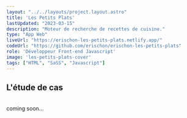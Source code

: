 ```yaml
---
layout: "../../layouts/project.layout.astro"
title: 'Les Petits Plats'
lastUpdated: "2023-03-15"
description: "Moteur de recherche de recettes de cuisine."
type: "App Web"
liveUrl: "https://erischon-les-petits-plats.netlify.app/"
codeUrl: "https://github.com/erischon/erischon-les-petits-plats"
role: 'Développeur Front-end Javascript'
image: 'les-petits-plats-cover'
tags: ["HTML", "SaSS", "Javascript"]
---
```


## L'étude de cas
  <br/>
coming soon...